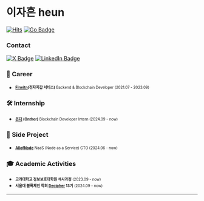 # 이자흔 heun
[![Hits](https://hits.seeyoufarm.com/api/count/incr/badge.svg?url=https%3A%2F%2Fgithub.com%2Fheun630&count_bg=%2379C83D&title_bg=%23555555&icon=&icon_color=%23E7E7E7&title=hits&edge_flat=false)](https://hits.seeyoufarm.com) [![Go Badge](https://img.shields.io/badge/Go-00ADD8?style=flat-square&logo=Go&logoColor=white)](https://golang.org/) 

### Contact
[![X Badge](https://img.shields.io/badge/X-000000?style=flat-square&logo=X&logoColor=white)](https://x.com/0xheun) [![LinkedIn Badge](https://img.shields.io/badge/LinkedIn-0A66C2?style=flat-square&logo=LinkedIn&logoColor=white)](https://www.linkedin.com/in/0xheun)

### **💼 Career**
- <sub><sup><b>[Fineitn](https://play.google.com/store/apps/details?id=com.fineitn.app&hl=ko)(전자지갑 서비스)</b> Backend & Blockchain Developer (2021.07 - 2023.09)</sup></sub>  
  


### **🛠 Internship**
- <sub><sup><b>[온더](https://www.tokamak.network/) (Onther)</b> Blockchain Developer Intern (2024.09 - now)</sup></sub>  
  


### **🌟 Side Project**
- <sub><sup><b>[AllofNode](https://allofnode.xyz/)</b> NaaS (Node as a Service) CTO (2024.06 - now)</sup></sub>  
  


### **🎓 Academic Activities**
- <sub><sup><b>고려대학교 정보보호대학원 석사과정</b> (2023.09 - now)</sup></sub>
- <sub><sup><b>서울대 블록체인 학회 [Decipher](https://decipher.ac/) 13기</b> (2024.09 - now)</sup></sub>

---
